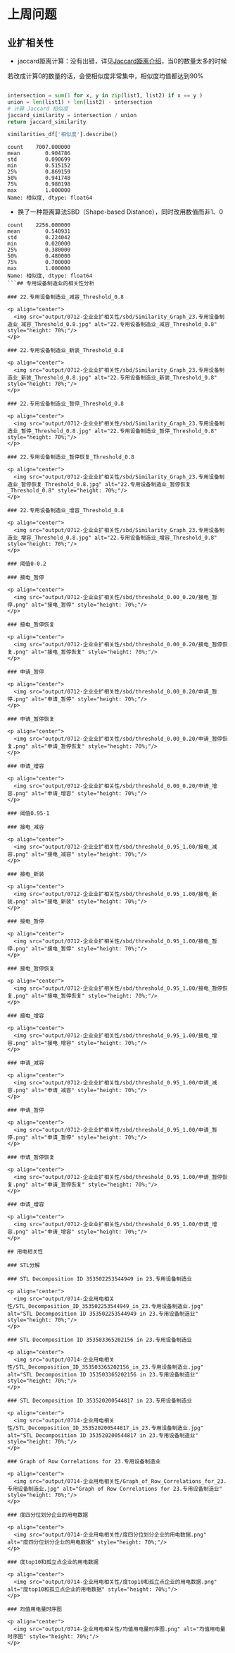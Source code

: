 # 上周问题

## 业扩相关性
- jaccard距离计算：没有出错，详见[Jaccard距离介绍](https://zhizhou-1.github.io/docs/#/Jaccard%E8%B7%9D%E7%A6%BB%E4%BB%8B%E7%BB%8D/Jaccard%E8%B7%9D%E7%A6%BB%E4%BB%8B%E7%BB%8D)，当0的数量太多的时候

若改成计算0的数量的话，会使相似度非常集中，相似度均值都达到90%

```python

intersection = sum(1 for x, y in zip(list1, list2) if x == y )
union = len(list1) + len(list2) - intersection
# 计算 Jaccard 相似度
jaccard_similarity = intersection / union
return jaccard_similarity

```

```python
similarities_df['相似度'].describe()
```

```
count    7007.000000
mean        0.904786
std         0.090699
min         0.515152
25%         0.869159
50%         0.941748
75%         0.980198
max         1.000000
Name: 相似度, dtype: float64
```


- 换了一种距离算法SBD（Shape-based Distance），同时改用数值而非1、0


```
count    2256.000000
mean        0.540931
std         0.224042
min         0.020000
25%         0.380000
50%         0.480000
75%         0.700000
max         1.000000
Name: 相似度, dtype: float64
```## 专用设备制造业的相关性分析

### 22.专用设备制造业_减容_Threshold_0.8

<p align="center">
  <img src="output/0712-企业业扩相关性/sbd/Similarity_Graph_23.专用设备制造业_减容_Threshold_0.8.jpg" alt="22.专用设备制造业_减容_Threshold_0.8" style="height: 70%;"/>
</p>

### 22.专用设备制造业_新装_Threshold_0.8

<p align="center">
  <img src="output/0712-企业业扩相关性/sbd/Similarity_Graph_23.专用设备制造业_新装_Threshold_0.8.jpg" alt="22.专用设备制造业_新装_Threshold_0.8" style="height: 70%;"/>
</p>

### 22.专用设备制造业_暂停_Threshold_0.8

<p align="center">
  <img src="output/0712-企业业扩相关性/sbd/Similarity_Graph_23.专用设备制造业_暂停_Threshold_0.8.jpg" alt="22.专用设备制造业_暂停_Threshold_0.8" style="height: 70%;"/>
</p>

### 22.专用设备制造业_暂停恢复_Threshold_0.8

<p align="center">
  <img src="output/0712-企业业扩相关性/sbd/Similarity_Graph_23.专用设备制造业_暂停恢复_Threshold_0.8.jpg" alt="22.专用设备制造业_暂停恢复_Threshold_0.8" style="height: 70%;"/>
</p>

### 22.专用设备制造业_增容_Threshold_0.8

<p align="center">
  <img src="output/0712-企业业扩相关性/sbd/Similarity_Graph_23.专用设备制造业_增容_Threshold_0.8.jpg" alt="22.专用设备制造业_增容_Threshold_0.8" style="height: 70%;"/>
</p>

### 阈值0-0.2

### 接电_暂停

<p align="center">
  <img src="output/0712-企业业扩相关性/sbd/threshold_0.00_0.20/接电_暂停.png" alt="接电_暂停" style="height: 70%;"/>
</p>

### 接电_暂停恢复

<p align="center">
  <img src="output/0712-企业业扩相关性/sbd/threshold_0.00_0.20/接电_暂停恢复.png" alt="接电_暂停恢复" style="height: 70%;"/>
</p>

### 申请_暂停

<p align="center">
  <img src="output/0712-企业业扩相关性/sbd/threshold_0.00_0.20/申请_暂停.png" alt="申请_暂停" style="height: 70%;"/>
</p>

### 申请_暂停恢复

<p align="center">
  <img src="output/0712-企业业扩相关性/sbd/threshold_0.00_0.20/申请_暂停恢复.png" alt="申请_暂停恢复" style="height: 70%;"/>
</p>

### 申请_增容

<p align="center">
  <img src="output/0712-企业业扩相关性/sbd/threshold_0.00_0.20/申请_增容.png" alt="申请_增容" style="height: 70%;"/>
</p>

### 阈值0.95-1

### 接电_减容

<p align="center">
  <img src="output/0712-企业业扩相关性/sbd/threshold_0.95_1.00/接电_减容.png" alt="接电_减容" style="height: 70%;"/>
</p>

### 接电_新装

<p align="center">
  <img src="output/0712-企业业扩相关性/sbd/threshold_0.95_1.00/接电_新装.png" alt="接电_新装" style="height: 70%;"/>
</p>

### 接电_暂停

<p align="center">
  <img src="output/0712-企业业扩相关性/sbd/threshold_0.95_1.00/接电_暂停.png" alt="接电_暂停" style="height: 70%;"/>
</p>

### 接电_暂停恢复

<p align="center">
  <img src="output/0712-企业业扩相关性/sbd/threshold_0.95_1.00/接电_暂停恢复.png" alt="接电_暂停恢复" style="height: 70%;"/>
</p>

### 接电_增容

<p align="center">
  <img src="output/0712-企业业扩相关性/sbd/threshold_0.95_1.00/接电_增容.png" alt="接电_增容" style="height: 70%;"/>
</p>

### 申请_减容

<p align="center">
  <img src="output/0712-企业业扩相关性/sbd/threshold_0.95_1.00/申请_减容.png" alt="申请_减容" style="height: 70%;"/>
</p>

### 申请_暂停

<p align="center">
  <img src="output/0712-企业业扩相关性/sbd/threshold_0.95_1.00/申请_暂停.png" alt="申请_暂停" style="height: 70%;"/>
</p>

### 申请_暂停恢复

<p align="center">
  <img src="output/0712-企业业扩相关性/sbd/threshold_0.95_1.00/申请_暂停恢复.png" alt="申请_暂停恢复" style="height: 70%;"/>
</p>

### 申请_增容

<p align="center">
  <img src="output/0712-企业业扩相关性/sbd/threshold_0.95_1.00/申请_增容.png" alt="申请_增容" style="height: 70%;"/>
</p>

## 用电相关性

### STL分解

### STL Decomposition ID 353502253544949 in 23.专用设备制造业

<p align="center">
  <img src="output/0714-企业用电相关性/STL_Decomposition_ID_353502253544949_in_23.专用设备制造业.jpg" alt="STL Decomposition ID 353502253544949 in 23.专用设备制造业" style="height: 70%;"/>
</p>

### STL Decomposition ID 353503365202156 in 23.专用设备制造业

<p align="center">
  <img src="output/0714-企业用电相关性/STL_Decomposition_ID_353503365202156_in_23.专用设备制造业.jpg" alt="STL Decomposition ID 353503365202156 in 23.专用设备制造业" style="height: 70%;"/>
</p>

### STL Decomposition ID 353520200544817 in 23.专用设备制造业

<p align="center">
  <img src="output/0714-企业用电相关性/STL_Decomposition_ID_353520200544817_in_23.专用设备制造业.jpg" alt="STL Decomposition ID 353520200544817 in 23.专用设备制造业" style="height: 70%;"/>
</p>

### Graph of Row Correlations for 23.专用设备制造业

<p align="center">
  <img src="output/0714-企业用电相关性/Graph_of_Row_Correlations_for_23.专用设备制造业.jpg" alt="Graph of Row Correlations for 23.专用设备制造业" style="height: 70%;"/>
</p>

### 度四分位划分企业的用电数据

<p align="center">
  <img src="output/0714-企业用电相关性/度四分位划分企业的用电数据.png" alt="度四分位划分企业的用电数据" style="height: 70%;"/>
</p>

### 度top10和孤立点企业的用电数据

<p align="center">
  <img src="output/0714-企业用电相关性/度top10和孤立点企业的用电数据.png" alt="度top10和孤立点企业的用电数据" style="height: 70%;"/>
</p>

### 均值用电量时序图

<p align="center">
  <img src="output/0714-企业用电相关性/均值用电量时序图.png" alt="均值用电量时序图" style="height: 70%;"/>
</p>

